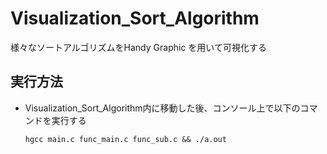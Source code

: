 # Visualization_Sort_Algorithm
様々なソートアルゴリズムをHandy Graphic を用いて可視化する
## 実行方法
- Visualization_Sort_Algorithm内に移動した後、コンソール上で以下のコマンドを実行する
    ```
    hgcc main.c func_main.c func_sub.c && ./a.out
    ```

